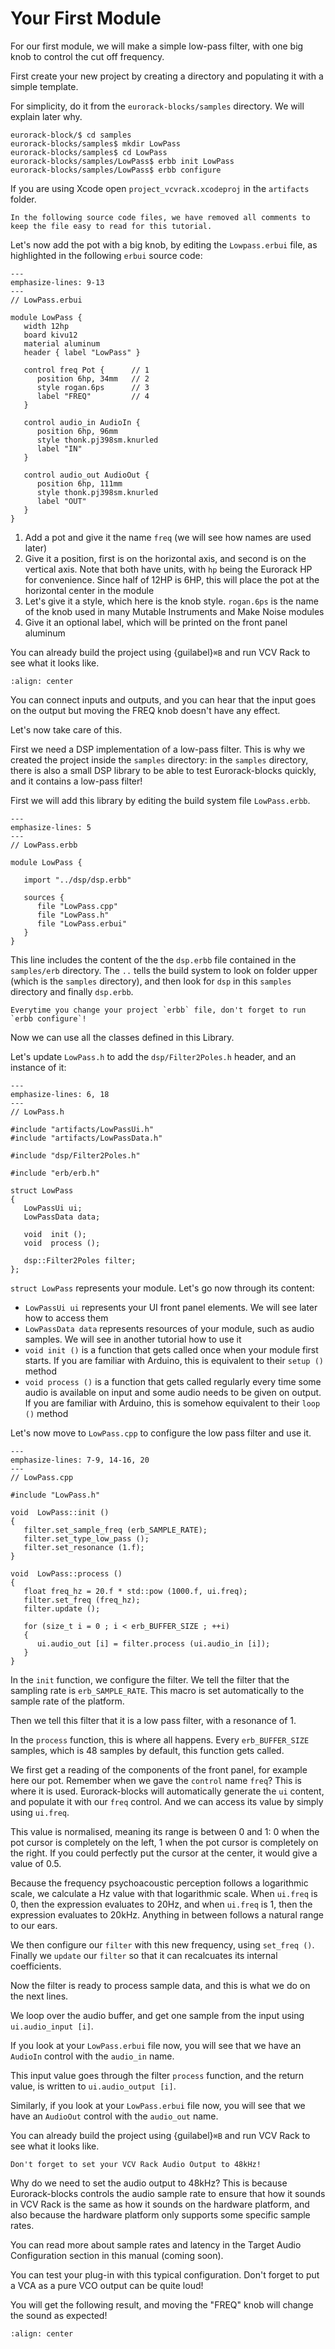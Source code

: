 # Your First Module

For our first module, we will make a simple low-pass filter, with one big knob to control
the cut off frequency.

First create your new project by creating a directory and populating it with a simple template.

For simplicity, do it from the `eurorack-blocks/samples` directory. We will explain later why.

```shell-session
eurorack-block/$ cd samples
eurorack-blocks/samples$ mkdir LowPass
eurorack-blocks/samples$ cd LowPass
eurorack-blocks/samples/LowPass$ erbb init LowPass
eurorack-blocks/samples/LowPass$ erbb configure
```

If you are using Xcode open `project_vcvrack.xcodeproj` in the `artifacts` folder.

```{note}
In the following source code files, we have removed all comments to
keep the file easy to read for this tutorial.
```

Let's now add the pot with a big knob, by editing the `Lowpass.erbui` file,
as highlighted in the following `erbui` source code:

```{code-block} erbui
---
emphasize-lines: 9-13
---
// LowPass.erbui

module LowPass {
   width 12hp
   board kivu12
   material aluminum
   header { label "LowPass" }

   control freq Pot {      // 1
      position 6hp, 34mm   // 2
      style rogan.6ps      // 3
      label "FREQ"         // 4
   }

   control audio_in AudioIn {
      position 6hp, 96mm
      style thonk.pj398sm.knurled
      label "IN"
   }

   control audio_out AudioOut {
      position 6hp, 111mm
      style thonk.pj398sm.knurled
      label "OUT"
   }
}
```

1. Add a pot and give it the name `freq` (we will see how names are used later)
2. Give it a position, first is on the horizontal axis, and second is on the vertical axis.
   Note that both have units, with `hp` being the Eurorack HP for convenience.
   Since half of 12HP is 6HP, this will place the pot at the horizontal center in the module
3. Let's give it a style, which here is the knob style. `rogan.6ps` is the name of the knob used
   in many Mutable Instruments and Make Noise modules
4. Give it an optional label, which will be printed on the front panel aluminum

You can already build the project using {guilabel}`⌘B` and run VCV Rack to see what it looks like.

```{image} first-add-freq.png
:align: center
```

You can connect inputs and outputs, and you can hear that the input goes on the output
but moving the FREQ knob doesn't have any effect.

Let's now take care of this. 

First we need a DSP implementation of a low-pass filter. This is why we created the project
inside the `samples` directory: in the `samples` directory, there is also a small DSP library
to be able to test Eurorack-blocks quickly, and it contains a low-pass filter!

First we will add this library by editing the build system file `LowPass.erbb`.

```{code-block} erbb
---
emphasize-lines: 5
---
// LowPass.erbb

module LowPass {

   import "../dsp/dsp.erbb"

   sources {
      file "LowPass.cpp"
      file "LowPass.h"
      file "LowPass.erbui"
   }
}
```

This line includes the content of the the `dsp.erbb` file contained in the `samples/erb` directory.
The `..` tells the build system to look on folder upper (which is the `samples` directory),
and then look for `dsp` in this `samples` directory and finally `dsp.erbb`.

```{important}
Everytime you change your project `erbb` file, don't forget to run `erbb configure`!
```

Now we can use all the classes defined in this Library.

Let's update `LowPass.h` to add the `dsp/Filter2Poles.h` header, and an instance of it:

```{code-block} cpp
---
emphasize-lines: 6, 18
---
// LowPass.h

#include "artifacts/LowPassUi.h"
#include "artifacts/LowPassData.h"

#include "dsp/Filter2Poles.h"

#include "erb/erb.h"

struct LowPass
{
   LowPassUi ui;
   LowPassData data;

   void  init ();
   void  process ();

   dsp::Filter2Poles filter;
};
```

`struct LowPass` represents your module. Let's go now through its content:
- `LowPassUi ui` represents your UI front panel elements. We will see later how to access
   them
- `LowPassData data` represents resources of your module, such as audio samples. We
   will see in another tutorial how to use it
- `void init ()` is a function that gets called once when your module first starts.
   If you are familiar with Arduino, this is equivalent to their `setup ()` method
- `void process ()` is a function that gets called regularly every time some audio is
   available on input and some audio needs to be given on output.
   If you are familiar with Arduino, this is somehow equivalent to their `loop ()` method

Let's now move to `LowPass.cpp` to configure the low pass filter and use it.

```{code-block} cpp
---
emphasize-lines: 7-9, 14-16, 20
---
// LowPass.cpp

#include "LowPass.h"

void  LowPass::init ()
{
   filter.set_sample_freq (erb_SAMPLE_RATE);
   filter.set_type_low_pass ();
   filter.set_resonance (1.f);
}

void  LowPass::process ()
{
   float freq_hz = 20.f * std::pow (1000.f, ui.freq);
   filter.set_freq (freq_hz);
   filter.update ();

   for (size_t i = 0 ; i < erb_BUFFER_SIZE ; ++i)
   {
      ui.audio_out [i] = filter.process (ui.audio_in [i]);
   }
}
```

In the `init` function, we configure the filter. We tell the filter that the sampling rate is
`erb_SAMPLE_RATE`. This macro is set automatically to the sample rate of the platform.

Then we tell this filter that it is a low pass filter, with a resonance of 1.

In the `process` function, this is where all happens. Every `erb_BUFFER_SIZE` samples,
which is 48 samples by default, this function gets called.

We first get a reading of the components of the front panel, for example here our pot.
Remember when we gave the `control` name `freq`? This is where it is used.
Eurorack-blocks will automatically generate the `ui` content, and populate it with
our `freq` control. And we can access its value by simply using `ui.freq`.

This value is normalised, meaning its range is between 0 and 1: 0 when the pot cursor
is completely on the left, 1 when the pot cursor is completely on the right. If you could
perfectly put the cursor at the center, it would give a value of 0.5.

Because the frequency psychoacoustic perception follows a logarithmic scale, we calculate
a Hz value with that logarithmic scale. When `ui.freq` is 0, then the expression evaluates
to 20Hz, and when `ui.freq` is 1, then the expression evaluates to 20kHz. Anything in
between follows a natural range to our ears.

We then configure our `filter` with this new frequency, using `set_freq ()`.
Finally we `update` our `filter` so that it can recalcuates its internal coefficients.

Now the filter is ready to process sample data, and this is what we do on the next lines.

We loop over the audio buffer, and get one sample from the input using `ui.audio_input [i]`.

If you look at your `LowPass.erbui` file now, you will see that we have an `AudioIn` control
with the `audio_in` name.

This input value goes through the filter `process` function, and the return value, is written
to `ui.audio_output [i]`.

Similarly, if you look at your `LowPass.erbui` file now, you will see that we have an `AudioOut` control
with the `audio_out` name.

You can already build the project using {guilabel}`⌘B` and run VCV Rack to see what it looks like.

```{important}
Don't forget to set your VCV Rack Audio Output to 48kHz!
```

Why do we need to set the audio output to 48kHz?
This is because Eurorack-blocks controls the audio sample rate to ensure that how it
sounds in VCV Rack is the same as how it sounds on the hardware platform, and also
because the hardware platform only supports some specific sample rates.

You can read more about sample rates and latency in the Target Audio Configuration section
in this manual (coming soon).

You can test your plug-in with this typical configuration. Don't forget to put a VCA as a pure
VCO output can be quite loud!

You will get the following result, and moving the "FREQ" knob will change the sound as expected!

```{image} first-add-filter.png
:align: center
```
